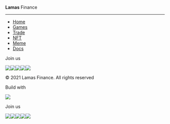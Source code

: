 **Lamas** Finance

* * *

  * [Home](/home)
  * [Games](./)
  * [Trade](/trade)
  * [NFT](/passport-nft)
  * [Meme](/meme)
  * [Docs](./)

Join us

![](/img/ic_discord.svg)![](/img/ic_telegram.svg)![](/img/ic_twitter.svg)![](/img/ic_facebook.svg)![](/img/ic_dmail.svg)

© 2021 Lamas Finance. All rights reserved

Build with

![](/img/ic_solona.svg)

Join us

![](/img/ic_discord.svg)![](/img/ic_telegram.svg)![](/img/ic_twitter.svg)![](/img/ic_facebook.svg)![](/img/ic_dmail.svg)

